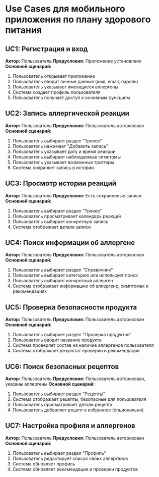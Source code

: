 
# Use Cases для мобильного приложения по плану здорового питания

## UC1: Регистрация и вход
**Актор:** Пользователь
**Предусловия:** Приложение установлено
**Основной сценарий:**
1. Пользователь открывает приложение
2. Пользователь вводит личные данные (имя, email, пароль)
3. Пользователь указывает имеющиеся аллергены
4. Система создает профиль пользователя
5. Пользователь получает доступ к основным функциям

## UC2: Запись аллергической реакции
**Актор:** Пользователь
**Предусловия:** Пользователь авторизован
**Основной сценарий:**
1. Пользователь выбирает раздел "Трекер"
2. Пользователь нажимает "Добавить запись"
3. Пользователь указывает дату и время реакции
4. Пользователь выбирает наблюдаемые симптомы
5. Пользователь указывает возможные триггеры
6. Система сохраняет запись в истории

## UC3: Просмотр истории реакций
**Актор:** Пользователь
**Предусловия:** Есть сохраненные записи
**Основной сценарий:**
1. Пользователь выбирает раздел "Трекер"
2. Пользователь просматривает календарь реакций
3. Пользователь выбирает конкретную запись
4. Система отображает детали записи

## UC4: Поиск информации об аллергене
**Актор:** Пользователь
**Предусловия:** Пользователь авторизован
**Основной сценарий:**
1. Пользователь выбирает раздел "Справочник"
2. Пользователь выбирает категорию или использует поиск
3. Пользователь выбирает конкретный аллерген
4. Система отображает информацию об аллергене, симптомах и рекомендациях

## UC5: Проверка безопасности продукта
**Актор:** Пользователь
**Предусловия:** Пользователь авторизован
**Основной сценарий:**
1. Пользователь выбирает раздел "Проверка продуктов"
2. Пользователь вводит название продукта
3. Система проверяет состав на наличие аллергенов пользователя
4. Система отображает результат проверки и рекомендации

## UC6: Поиск безопасных рецептов
**Актор:** Пользователь
**Предусловия:** Пользователь авторизован, указаны аллергены
**Основной сценарий:**
1. Пользователь выбирает раздел "Рецепты"
2. Система отображает рецепты, безопасные для пользователя
3. Пользователь просматривает детали рецепта
4. Пользователь добавляет рецепт в избранное (опционально)

## UC7: Настройка профиля и аллергенов
**Актор:** Пользователь
**Предусловия:** Пользователь авторизован
**Основной сценарий:**
1. Пользователь выбирает раздел "Профиль"
2. Пользователь редактирует список своих аллергенов
3. Система обновляет профиль
4. Система обновляет рекомендации и проверки продуктов
